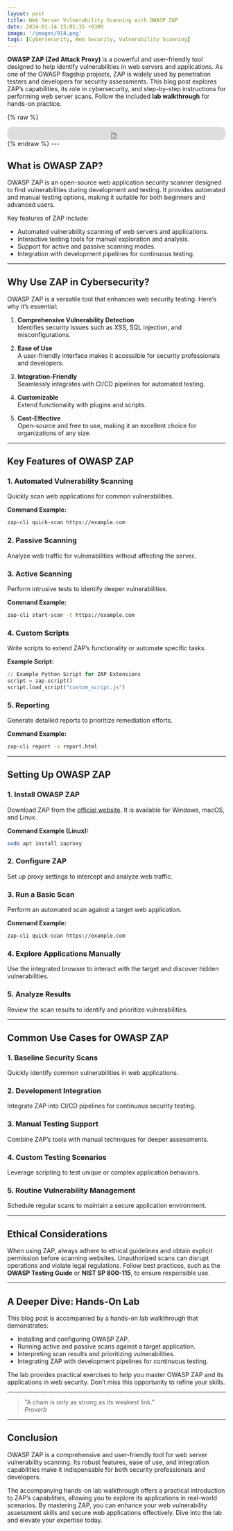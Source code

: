 ```yaml
---
layout: post
title: Web Server Vulnerability Scanning with OWASP ZAP
date: 2024-01-14 15:01:35 +0300
image: '/images/914.png'
tags: [Cybersecurity, Web Security, Vulnerability Scanning]
---
```


**OWASP ZAP (Zed Attack Proxy)** is a powerful and user-friendly tool designed to help identify vulnerabilities in web servers and applications. As one of the OWASP flagship projects, ZAP is widely used by penetration testers and developers for security assessments. This blog post explores ZAP’s capabilities, its role in cybersecurity, and step-by-step instructions for performing web server scans. Follow the included **lab walkthrough** for hands-on practice.

{% raw %}
<iframe style="border-radius:12px" src="https://open.spotify.com/embed/episode/5snucL8oF6034Kvz9VuJHc?utm_source=generator" width="100%" height="30" frameborder="0" allowfullscreen="" allow="autoplay; clipboard-write; encrypted-media; fullscreen; picture-in-picture"></iframe>
{% endraw %}
---

## What is OWASP ZAP?

OWASP ZAP is an open-source web application security scanner designed to find vulnerabilities during development and testing. It provides automated and manual testing options, making it suitable for both beginners and advanced users.

Key features of ZAP include:
- Automated vulnerability scanning of web servers and applications.  
- Interactive testing tools for manual exploration and analysis.  
- Support for active and passive scanning modes.  
- Integration with development pipelines for continuous testing.  

---

## Why Use ZAP in Cybersecurity?

OWASP ZAP is a versatile tool that enhances web security testing. Here’s why it’s essential:

1. **Comprehensive Vulnerability Detection**  
   Identifies security issues such as XSS, SQL injection, and misconfigurations.

2. **Ease of Use**  
   A user-friendly interface makes it accessible for security professionals and developers.

3. **Integration-Friendly**  
   Seamlessly integrates with CI/CD pipelines for automated testing.

4. **Customizable**  
   Extend functionality with plugins and scripts.

5. **Cost-Effective**  
   Open-source and free to use, making it an excellent choice for organizations of any size.

---

## Key Features of OWASP ZAP

### 1. **Automated Vulnerability Scanning**
Quickly scan web applications for common vulnerabilities.

**Command Example:**
```bash
zap-cli quick-scan https://example.com
```

### 2. **Passive Scanning**
Analyze web traffic for vulnerabilities without affecting the server.

### 3. **Active Scanning**
Perform intrusive tests to identify deeper vulnerabilities.

**Command Example:**
```bash
zap-cli start-scan -t https://example.com
```

### 4. **Custom Scripts**
Write scripts to extend ZAP’s functionality or automate specific tasks.

**Example Script:**
```python
// Example Python Script for ZAP Extensions
script = zap.script()
script.load_script("custom_script.js")
```

### 5. **Reporting**
Generate detailed reports to prioritize remediation efforts.

**Command Example:**
```bash
zap-cli report -o report.html
```

---

## Setting Up OWASP ZAP

### 1. **Install OWASP ZAP**
Download ZAP from the [official website](https://www.zaproxy.org/download/). It is available for Windows, macOS, and Linux.

**Command Example (Linux):**
```bash
sudo apt install zaproxy
```

### 2. **Configure ZAP**
Set up proxy settings to intercept and analyze web traffic.

### 3. **Run a Basic Scan**
Perform an automated scan against a target web application.

**Command Example:**
```bash
zap-cli quick-scan https://example.com
```

### 4. **Explore Applications Manually**
Use the integrated browser to interact with the target and discover hidden vulnerabilities.

### 5. **Analyze Results**
Review the scan results to identify and prioritize vulnerabilities.

---

## Common Use Cases for OWASP ZAP

### 1. **Baseline Security Scans**
Quickly identify common vulnerabilities in web applications.

### 2. **Development Integration**
Integrate ZAP into CI/CD pipelines for continuous security testing.

### 3. **Manual Testing Support**
Combine ZAP’s tools with manual techniques for deeper assessments.

### 4. **Custom Testing Scenarios**
Leverage scripting to test unique or complex application behaviors.

### 5. **Routine Vulnerability Management**
Schedule regular scans to maintain a secure application environment.

---

## Ethical Considerations

When using ZAP, always adhere to ethical guidelines and obtain explicit permission before scanning websites. Unauthorized scans can disrupt operations and violate legal regulations. Follow best practices, such as the **OWASP Testing Guide** or **NIST SP 800-115**, to ensure responsible use.

---

## A Deeper Dive: Hands-On Lab

This blog post is accompanied by a hands-on lab walkthrough that demonstrates:
- Installing and configuring OWASP ZAP.
- Running active and passive scans against a target application.
- Interpreting scan results and prioritizing vulnerabilities.
- Integrating ZAP with development pipelines for continuous testing.

The lab provides practical exercises to help you master OWASP ZAP and its applications in web security. Don’t miss this opportunity to refine your skills.

---

> "A chain is only as strong as its weakest link."  
> <cite>Proverb</cite>

---

## Conclusion

OWASP ZAP is a comprehensive and user-friendly tool for web server vulnerability scanning. Its robust features, ease of use, and integration capabilities make it indispensable for both security professionals and developers.

The accompanying hands-on lab walkthrough offers a practical introduction to ZAP’s capabilities, allowing you to explore its applications in real-world scenarios. By mastering ZAP, you can enhance your web vulnerability assessment skills and secure web applications effectively. Dive into the lab and elevate your expertise today.
